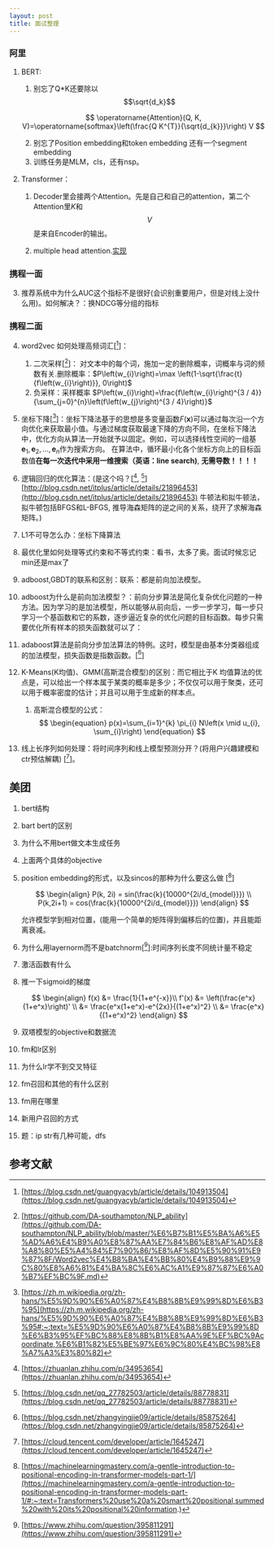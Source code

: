 ```yaml
---
layout: post
title: 面试整理
---
```

### 阿里
1. BERT:

   1. 别忘了Q*K还要除以$$\sqrt{d_k}$$

   $$
   \operatorname{Attention}(Q, K, V)=\operatorname{softmax}\left(\frac{Q K^{T}}{\sqrt{d_{k}}}\right) V
   $$

   2. 别忘了Position embedding和token embedding 还有一个segment embedding
   3. 训练任务是MLM，cls，还有nsp。

2. Transformer：

   1. Decoder里会接两个Attention。先是自己和自己的attention，第二个Attention里$K$和$$V$$是来自Encoder的输出。

   2. multiple head attention.[实现](https://github.com/jadore801120/attention-is-all-you-need-pytorch/blob/master/transformer/SubLayers.py)

### 携程一面
3. 推荐系统中为什么AUC这个指标不是很好(会识别重要用户，但是对线上没什么用)。如何解决？：换NDCG等分组的指标

### 携程二面

4. word2vec 如何处理高频词汇[[^1]]：
   1. 二次采样[[^2]]： 对文本中的每个词，施加一定的删除概率，词概率与词的频数有关.删除概率：$P\left(w_{i}\right)=\max \left(1-\sqrt{\frac{t}{f\left(w_{i}\right)}}, 0\right)$
   2. 负采样：采样概率 $P\left(w_{i}\right)=\frac{f\left(w_{i}\right)^{3 / 4}}{\sum_{j=0}^{n}\left(f\left(w_{j}\right)^{3 / 4}\right)}$
5. 坐标下降[[^3]]：坐标下降法基于的思想是多变量函数$F(\mathbf {x} )$可以通过每次沿一个方向优化来获取最小值。与通过梯度获取最速下降的方向不同，在坐标下降法中，优化方向从算法一开始就予以固定。例如，可以选择线性空间的一组基 $\mathbf {e} _{1},\mathbf {e} _{2},\dots ,\mathbf {e} _{n}$作为搜索方向。 在算法中，循环最小化各个坐标方向上的目标函数值**在每一次迭代中采用一维搜索（英语：line search)**, **无需导数！！！！**

6. 逻辑回归的优化算法：(是这个吗？[[^4], [^5]][http://blog.csdn.net/itplus/article/details/21896453](http://blog.csdn.net/itplus/article/details/21896453) 牛顿法和拟牛顿法，拟牛顿包括BFGS和L-BFGS, 推导海森矩阵的逆之间的关系，绕开了求解海森矩阵。)
7. L1不可导怎么办：坐标下降算法
8. 最优化里如何处理等式约束和不等式约束：看书，太多了奥。面试时候忘记min还是max了
9.  adboost,GBDT的联系和区别：联系：都是前向加法模型。
10. adboost为什么是前向加法模型？：前向分步算法是简化复杂优化问题的一种方法。因为学习的是加法模型，所以能够从前向后，一步一步学习，每一步只学习一个基函数和它的系数，逐步逼近复杂的优化问题的目标函数。每步只需要优化所有样本的损失函数就可以了：
   1. adaboost算法是前向分步加法算法的特例。这时，模型是由基本分类器组成的加法模型，损失函数是指数函数。[[^6]]

11. K-Means(K均值)、GMM(高斯混合模型)的区别：而它相比于K 均值算法的优点是，可以给出一个样本属于某类的概率是多少；不仅仅可以用于聚类，还可以用于概率密度的估计；并且可以用于生成新的样本点。
    1. 高斯混合模型的公式：
       $$
       \begin{equation}
      p(x)=\sum_{i=1}^{k} \pi_{i} N\left(x \mid u_{i}, \sum_{i}\right)
      \end{equation}
       $$ 
 
12. 线上长序列如何处理：将时间序列和线上模型预测分开？(将用户兴趣建模和ctr预估解耦) [[^7]]。

## 美团
1. bert结构
2. bart bert的区别
3. 为什么不用bert做文本生成任务
4. 上面两个具体的objective
5. position embedding的形式，以及sincos的那种为什么要这么做 [[^9]]
      
      $$
      \begin{align}
         P(k, 2i) = sin(\frac{k}{10000^{2i/d_{model}}}) \\
         P(k,2i+1) = cos(\frac{k}{10000^{2i/d_{model}}}) 
      \end{align}
      $$

   允许模型学到相对位置，(能用一个简单的矩阵得到偏移后的位置)，并且能距离衰减。
6. 为什么用layernorm而不是batchnorm[[^10]]:时间序列长度不同统计量不稳定
7. 激活函数有什么
8. 推一下sigmoid的梯度

   $$
   \begin{align}
      f(x) &= \frac{1}{1+e^{-x}}\\
      f'(x) &= \left(\frac{e^x}{1+e^x}\right)' \\
       &= \frac{e^x(1+e^x)-e^{2x}}{(1+e^x)^2} \\
       &= \frac{e^x}{(1+e^x)^2}
   \end{align}
   $$


9.  双塔模型的objective和数据流
10. fm和lr区别
11. 为什么lr学不到交叉特征
12. fm召回和其他的有什么区别
13. fm用在哪里
14. 新用户召回的方式
15. 题：ip str有几种可能，dfs

## 参考文献

[^1]: [https://blog.csdn.net/guangyacyb/article/details/104913504](https://blog.csdn.net/guangyacyb/article/details/104913504)
      
[^2]: [https://github.com/DA-southampton/NLP_ability](https://github.com/DA-southampton/NLP_ability/blob/master/%E6%B7%B1%E5%BA%A6%E5%AD%A6%E4%B9%A0%E8%87%AA%E7%84%B6%E8%AF%AD%E8%A8%80%E5%A4%84%E7%90%86/%E8%AF%8D%E5%90%91%E9%87%8F/Word2vec%E4%B8%BA%E4%BB%80%E4%B9%88%E9%9C%80%E8%A6%81%E4%BA%8C%E6%AC%A1%E9%87%87%E6%A0%B7%EF%BC%9F.md)

[^3]: [https://zh.m.wikipedia.org/zh-hans/%E5%9D%90%E6%A0%87%E4%B8%8B%E9%99%8D%E6%B3%95](https://zh.m.wikipedia.org/zh-hans/%E5%9D%90%E6%A0%87%E4%B8%8B%E9%99%8D%E6%B3%95#:~:text=%E5%9D%90%E6%A0%87%E4%B8%8B%E9%99%8D%E6%B3%95%EF%BC%88%E8%8B%B1%E8%AA%9E%EF%BC%9Acoordinate,%E6%B1%82%E5%BE%97%E6%9C%80%E4%BC%98%E8%A7%A3%E3%80%82)

[^4]:[https://zhuanlan.zhihu.com/p/34953654](https://zhuanlan.zhihu.com/p/34953654)

[^5]: [https://blog.csdn.net/qq_27782503/article/details/88778831](https://blog.csdn.net/qq_27782503/article/details/88778831)

[^6]: [https://blog.csdn.net/zhangyingjie09/article/details/85875264](https://blog.csdn.net/zhangyingjie09/article/details/85875264)

[^7]: [https://cloud.tencent.com/developer/article/1645247](https://cloud.tencent.com/developer/article/1645247)

[^9]: [https://machinelearningmastery.com/a-gentle-introduction-to-positional-encoding-in-transformer-models-part-1/](https://machinelearningmastery.com/a-gentle-introduction-to-positional-encoding-in-transformer-models-part-1/#:~:text=Transformers%20use%20a%20smart%20positional,summed%20with%20its%20positional%20information.)

[^10]: [https://www.zhihu.com/question/395811291](https://www.zhihu.com/question/395811291)